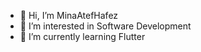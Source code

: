 - 👋 Hi, I’m MinaAtefHafez
- 👀 I’m interested in Software Development
- 🌱 I’m currently learning Flutter


